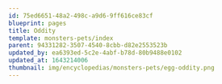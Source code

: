 ```yaml
---
id: 75ed6651-48a2-498c-a9d6-9ff616ce83cf
blueprint: pages
title: Oddity
template: monsters-pets/index
parent: 94331282-3507-4540-8cbb-d82e2553523b
updated_by: ea6393ed-5c2e-4abf-b78d-80b9488e0102
updated_at: 1643214006
thumbnail: img/encyclopedias/monsters-pets/egg-oddity.png
---
```

